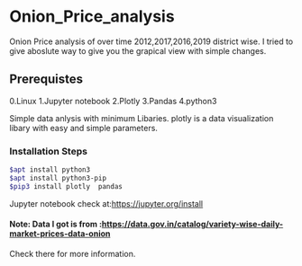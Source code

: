 # Onion_Price_analysis
Onion Price analysis of over time 2012,2017,2016,2019 district  wise.
I tried to give aboslute way to give you the grapical view with simple changes.

## Prerequistes
0.Linux
1.Jupyter notebook
2.Plotly
3.Pandas
4.python3

Simple data anlysis with minimum Libaries.
plotly is a data visualization libary with easy and simple parameters.

### Installation Steps
```sh
$apt install python3
$apt install python3-pip
$pip3 install plotly  pandas
```

Jupyter notebook check at:https://jupyter.org/install

#### Note: Data I got is from :https://data.gov.in/catalog/variety-wise-daily-market-prices-data-onion
Check there for more information.
